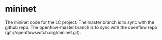 mininet
=======

The mininet code for the LC project.
The master branch is to sync with the github repo.
The openflow-master branch is to sync with the openflow repo (git://openflowswitch.org/mininet.git).
